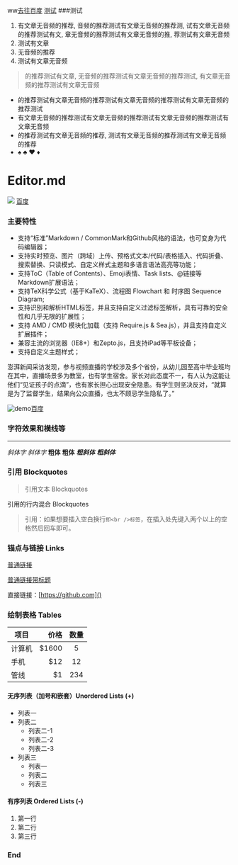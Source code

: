 ww[去往百度](http://www.baidu.com "百度")
[测试](lawplus://bannerType=17&&extra=5 "测试")
###测试

1. 有文章无音频的推荐, 音频的推荐测试有文章无音频的推荐测, 试有文章无音频的推荐测试有文, 章无音频的推荐测试有文章无音频的推, 荐测试有文章无音频
2. 测试有文章
1. 无音频的推荐
1. 测试有文章无音频

> 的推荐测试有文章, 无音频的推荐测试有文章无音频的推荐测试, 有文章无音频的推荐测试有文章无音频

- 的推荐测试有文章无音频的推荐测试有文章无音频的推荐测试有文章无音频的推荐测试
- 有文章无音频的推荐测试有文章无音频的推荐测试有文章无音频的推荐测试有文章无音频
- 的推荐测试有文章无音频的推荐, 测试有文章无音频的推荐测试有文章无音频的推荐
- ♠ ♣ ♥ ♦

# Editor.md

![](https://pandao.github.io/editor.md/images/logos/editormd-logo-180x180.png) [百度](http://baidu.com "百度")

### 主要特性

- 支持“标准”Markdown / CommonMark和Github风格的语法，也可变身为代码编辑器；
- 支持实时预览、图片（跨域）上传、预格式文本/代码/表格插入、代码折叠、搜索替换、只读模式、自定义样式主题和多语言语法高亮等功能；
- 支持ToC（Table of Contents）、Emoji表情、Task lists、@链接等Markdown扩展语法；
- 支持TeX科学公式（基于KaTeX）、流程图 Flowchart 和 时序图 Sequence Diagram;
- 支持识别和解析HTML标签，并且支持自定义过滤标签解析，具有可靠的安全性和几乎无限的扩展性；
- 支持 AMD / CMD 模块化加载（支持 Require.js & Sea.js），并且支持自定义扩展插件；
- 兼容主流的浏览器（IE8+）和Zepto.js，且支持iPad等平板设备；
- 支持自定义主题样式；

澎湃新闻采访发现，参与视频直播的学校涉及多个省份，从幼儿园至高中毕业班均在其中，直播场景多为教室，也有学生宿舍。家长对此态度不一，有人认为这能让他们“见证孩子的点滴”，也有家长担心出现安全隐患。有学生则坚决反对，“就算是为了监督学生，结果向公众直播，也太不顾忌学生隐私了。”

![demo](http://img.dev.legal-tea.com/post/201704/21/58f9cef6939fb.jpg)[百度](http://www.baidu.com "百度")

### 字符效果和横线等
----

*斜体字*      _斜体字_
**粗体**  __粗体__
***粗斜体*** ___粗斜体___

### 引用 Blockquotes

> 引用文本 Blockquotes

引用的行内混合 Blockquotes

> 引用：如果想要插入空白换行`即<br />标签`，在插入处先键入两个以上的空格然后回车即可。

### 锚点与链接 Links

[普通链接](http://localhost/)

[普通链接带标题](http://localhost/ "标题")

直接链接：[https://github.com]()

### 绘制表格 Tables

| 项目        | 价格   |  数量  |
| --------   | -----:  | :----:  |
| 计算机      | $1600   |   5     |
| 手机        |   $12   |   12   |
| 管线        |    $1    |  234  |

#### 无序列表（加号和嵌套）Unordered Lists (+)

+ 列表一
+ 列表二
    + 列表二-1
    + 列表二-2
    + 列表二-3
+ 列表三
    * 列表一
    * 列表二
    * 列表三

#### 有序列表 Ordered Lists (-)

1. 第一行
1. 第二行
5. 第三行


### End